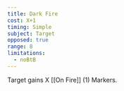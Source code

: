 ```yaml
---
title: Dark Fire
cost: X+1
timing: Simple
subject: Target
opposed: true
range: 8
limitations:
  - noBtB
---
```

Target gains X [[On Fire]] (1) Markers.